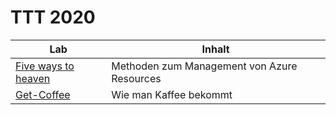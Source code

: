 # TTT 2020

Lab                                     | Inhalt
----                                    | ------
[Five ways to heaven](FiveWaysToHeaven) | Methoden zum Management von Azure Resources
[Get-Coffee](Get-Coffee)                | Wie man Kaffee bekommt
